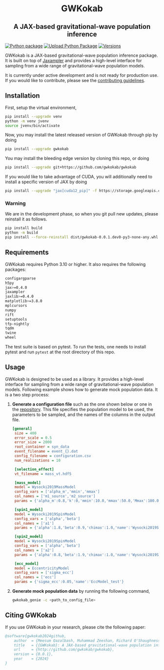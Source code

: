 # <center>GWKokab</center>

## <center>A JAX-based gravitational-wave population inference</center>

[![Python package](https://github.com/gwkokab/gwkokab/actions/workflows/python-package.yml/badge.svg)](https://github.com/gwkokab/gwkokab/actions/workflows/python-package.yml)
[![Upload Python Package](https://github.com/gwkokab/gwkokab/actions/workflows/python-publish.yml/badge.svg)](https://github.com/gwkokab/gwkokab/actions/workflows/python-publish.yml)
[![Versions](https://img.shields.io/pypi/pyversions/gwkokab.svg)](https://pypi.org/project/gwkokab/)

GWKokab is a JAX-based gravitational-wave population inference package. It is built on top
of [Jaxampler](https://github.com/Qazalbash/jaxampler) and provides a high-level interface for sampling from a wide
range of gravitational-wave population models.

It is currently under active development and is not ready for production use. If you would like to contribute, please
see the [contributing guidelines](CONTRIBUTING.md).

<!-- ## Features

- [x] 🚀 High-Performance Sampling: Leverage the power of JAX for high-speed, accurate sampling.
- [x] 🧩 Versatile Algorithms: A wide range of sampling methods to suit various applications.
- [x] 🔗 Easy Integration: Seamlessly integrates with existing JAX workflows. -->

## Installation

First, setup the virtual environment,

```bash
pip install --upgrade venv
python -m venv jvenv
source jvenv/bin/activate
```

Now, you may install the latest released version of GWKokab through pip by doing

```bash
pip install --upgrade gwkokab
```

You may install the bleeding edge version by cloning this repo, or doing

```bash
pip install --upgrade git+https://github.com/gwkokab/gwkokab
```

If you would like to take advantage of CUDA, you will additionally need to install a specific version of JAX by doing

```bash
pip install --upgrade "jax[cuda12_pip]" -f https://storage.googleapis.com/jax-releases/jax_cuda_releases.html
```

### Warning

We are in the development phase, so when you git pull new updates, please reinstall it as follows.

```bash
pip install build
python -m build
pip install --force-reinstall dist/gwkokab-0.0.1.dev0-py3-none-any.whl
```

## Requirements

GWKokab requires Python 3.10 or higher. It also requires the following packages:

```bash
configargparse
h5py
jax>=0.4.0
jaxampler
jaxlib>=0.4.0
matplotlib>=3.8.0
mplcursors
numpy
rift
setuptools
tfp-nightly
tqdm
twine
wheel
```

The test suite is based on pytest. To run the tests, one needs to install pytest and run `pytest` at the root directory
of this repo.

## Usage

GWKokab is designed to be used as a library. It provides a high-level interface for sampling from a wide range of
gravitational-wave population models. Following example shows how to generate mock population data. It is a two step
process:

1. **Generate a configuration file** such as the one shown below or one in the [repository](example_config.ini). This
   file specifies the population model to be used, the parameters to be sampled, and the names of the columns in the
   output file.

   ```ini
   [general]
    size = 400
    error_scale = 0.5
    error_size = 2000
    root_container = syn_data
    event_filename = event_{}.dat
    config_filename = configuration.csv
    num_realizations = 10

    [selection_effect]
    vt_filename = mass_vt.hdf5

    [mass_model]
    model = Wysocki2019MassModel
    config_vars = ['alpha_m','mmin','mmax']
    col_names = ['m1_source','m2_source']
    params = {'alpha_m':0.8,'k':0,'mmin':10.0,'mmax':50.0,'Mmax':100.0,'name':'Wysocki2019MassModel_test'}

    [spin1_model]
    model = Wysocki2019SpinModel
    config_vars = ['alpha','beta']
    col_names = ['a1']
    params = {'alpha':1.8,'beta':0.9,'chimax':1.0,'name':'Wysocki2019SpinModel_test'}

    [spin2_model]
    model = Wysocki2019SpinModel
    config_vars = ['alpha','beta']
    col_names = ['a2']
    params = {'alpha':0.8,'beta':1.9,'chimax':1.0,'name':'Wysocki2019SpinModel_test'}

    [ecc_model]
    model = EccentricityModel
    config_vars = ['sigma_ecc']
    col_names = ['ecc']
    params = {'sigma_ecc':0.05,'name':'EccModel_test'}
   ```

2. **Generate mock population data** by running the following command,

    ```bash
    gwkokab_genie -c <path_to_config_file>
    ```

## Citing GWKokab

If you use GWKokab in your research, please cite the following paper:

```bibtex
@software{gwkokab2024github,
    author  = {Meesum Qazalbash, Muhammad Zeeshan, Richard O'Shaughnessy},
    title   = {{GWKokab}: A JAX-based gravitational-wave population inference},
    url     = {http://github.com/gwkokab/gwkokab},
    version = {0.0.1},
    year    = {2024}
}
```

